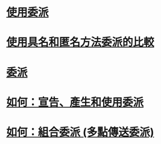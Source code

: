 # [使用委派](using-delegates.md)
# [使用具名和匿名方法委派的比較](delegates-with-named-vs-anonymous-methods.md)
# [委派](index.md)
# [如何：宣告、產生和使用委派](how-to-declare-instantiate-and-use-a-delegate.md)
# [如何：組合委派 (多點傳送委派)](how-to-combine-delegates-multicast-delegates.md)

